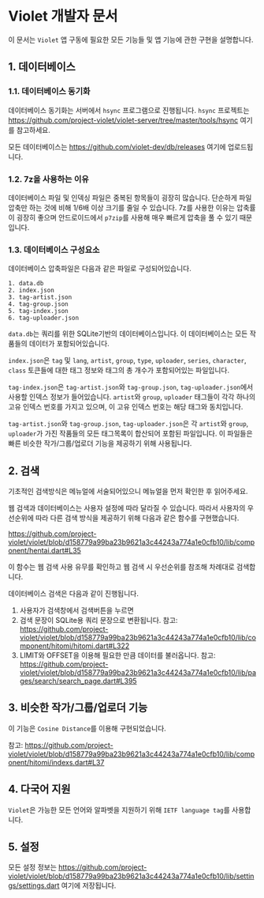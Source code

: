 # Violet 개발자 문서

이 문서는 `Violet` 앱 구동에 필요한 모든 기능들 및 앱 기능에 관한 구현을 설명합니다.

## 1. 데이터베이스

### 1.1. 데이터베이스 동기화

데이터베이스 동기화는 서버에서 `hsync` 프로그램으로 진행됩니다.
`hsync` 프로젝트는 https://github.com/project-violet/violet-server/tree/master/tools/hsync 여기를 참고하세요.

모든 데이터베이스는 https://github.com/violet-dev/db/releases 여기에 업로드됩니다.

### 1.2. 7z을 사용하는 이유

데이터베이스 파일 및 인덱싱 파일은 중복된 항목들이 굉장히 많습니다.
단순하게 파일압축만 하는 것에 비해 1/6배 이상 크기를 줄일 수 있습니다.
7z를 사용한 이유는 압축률이 굉장히 좋으며 안드로이드에서 `p7zip`를 사용해 매우 빠르게 압축을 풀 수 있기 때문입니다.

### 1.3. 데이터베이스 구성요소

데이터베이스 압축파일은 다음과 같은 파일로 구성되어있습니다.

```
1. data.db
2. index.json
3. tag-artist.json
4. tag-group.json
5. tag-index.json
6. tag-uploader.json
```

`data.db`는 쿼리를 위한 SQLite기반의 데이터베이스입니다. 
이 데이터베이스는 모든 작품들의 데이터가 포함되어있습니다.

`index.json`은 `tag` 및 `lang`, `artist`, `group`, `type`, `uploader`, `series`, `character`, `class` 토큰들에 대한 태그 정보와 태그의 총 개수가 포함되어있는 파일입니다.

`tag-index.json`은 `tag-artist.json`와 `tag-group.json`, `tag-uploader.json`에서 사용할 인덱스 정보가 들어있습니다. `artist`와 `group`, `uploader` 태그들이 각각 하나의 고유 인덱스 번호를 가지고 있으며, 이 고유 인덱스 번호는 해당 태그와 동치입니다.

`tag-artist.json`와 `tag-group.json`, `tag-uploader.json`은 각 `artist`와 `group`, `uploader`가 가진 작품들의 모든 태그목록이 합산되어 포함된 파일입니다.
이 파일들은 빠른 비슷한 작가/그룹/업로더 기능을 제공하기 위해 사용됩니다.

## 2. 검색

기초적인 검색방식은 메뉴얼에 서술되어있으니 메뉴얼을 먼저 확인한 후 읽어주세요.

웹 검색과 데이터베이스는 사용자 설정에 따라 달라질 수 있습니다.
따라서 사용자의 우선순위에 따라 다른 검색 방식을 제공하기 위해 다음과 같은 함수를 구현했습니다.

https://github.com/project-violet/violet/blob/d158779a99ba23b9621a3c44243a774a1e0cfb10/lib/component/hentai.dart#L35

이 함수는 웹 검색 사용 유무를 확인하고 웹 검색 시 우선순위를 참조해 차례대로 검색합니다.

데이터베이스 검색은 다음과 같이 진행됩니다.

1. 사용자가 검색창에서 검색버튼을 누르면
2. 검색 문장이 SQLite용 쿼리 문장으로 변환됩니다.
  참고: https://github.com/project-violet/violet/blob/d158779a99ba23b9621a3c44243a774a1e0cfb10/lib/component/hitomi/hitomi.dart#L322
3. LIMIT와 OFFSET을 이용해 필요한 만큼 데이터를 불러옵니다.
  참고: https://github.com/project-violet/violet/blob/d158779a99ba23b9621a3c44243a774a1e0cfb10/lib/pages/search/search_page.dart#L395

## 3. 비슷한 작가/그룹/업로더 기능

이 기능은 `Cosine Distance`를 이용해 구현되었습니다.

참고: https://github.com/project-violet/violet/blob/d158779a99ba23b9621a3c44243a774a1e0cfb10/lib/component/hitomi/indexs.dart#L37

## 4. 다국어 지원

`Violet`은 가능한 모든 언어와 알파벳을 지원하기 위해 `IETF language tag`를 사용합니다.

## 5. 설정

모든 설정 정보는 https://github.com/project-violet/violet/blob/d158779a99ba23b9621a3c44243a774a1e0cfb10/lib/settings/settings.dart 여기에 저장됩니다.